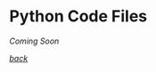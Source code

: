 <h1>Python Code Files</h1>

<i>Coming Soon<i>
  
<a href="https://jlablacker.github.io/GEOG5991-Portfolio/">back</a>
